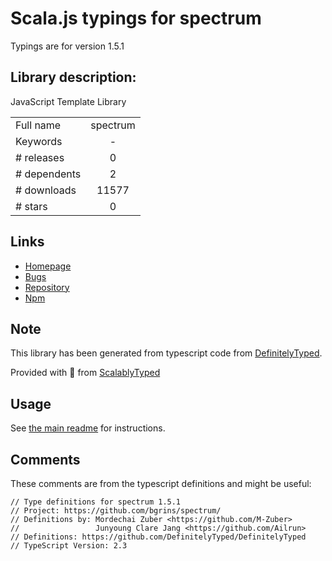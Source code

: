
# Scala.js typings for spectrum

Typings are for version 1.5.1

## Library description:
JavaScript Template Library

|                    |                 |
| ------------------ | :-------------: |
| Full name          | spectrum |
| Keywords           | - |
| # releases         | 0 |
| # dependents       | 2 |
| # downloads        | 11577 |
| # stars            | 0 |

## Links
- [Homepage](https://github.com/spectrum/spectrum#readme)
- [Bugs](https://github.com/spectrum/spectrum/issues)
- [Repository](https://github.com/spectrum/spectrum)
- [Npm](https://www.npmjs.com/package/spectrum)
    


## Note
This library has been generated from typescript code from [DefinitelyTyped](https://definitelytyped.org).

Provided with :purple_heart: from [ScalablyTyped](https://github.com/oyvindberg/ScalablyTyped)

## Usage
See [the main readme](../../readme.md) for instructions.

## Comments

These comments are from the typescript definitions and might be useful:
```
// Type definitions for spectrum 1.5.1
// Project: https://github.com/bgrins/spectrum/
// Definitions by: Mordechai Zuber <https://github.com/M-Zuber>
//                 Junyoung Clare Jang <https://github.com/Ailrun>
// Definitions: https://github.com/DefinitelyTyped/DefinitelyTyped
// TypeScript Version: 2.3

```


